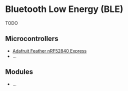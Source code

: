 # Bluetooth Low Energy (BLE)
TODO

## Microcontrollers
- [Adafruit Feather nRF52840 Express](../../Microcontrollers/Adafruit_Feather_nRF52840_Express.md)
- ...

## Modules
- ...
